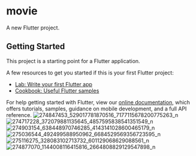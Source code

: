 # movie

A new Flutter project.

## Getting Started

This project is a starting point for a Flutter application.

A few resources to get you started if this is your first Flutter project:

- [Lab: Write your first Flutter app](https://flutter.dev/docs/get-started/codelab)
- [Cookbook: Useful Flutter samples](https://flutter.dev/docs/cookbook)

For help getting started with Flutter, view our
[online documentation](https://flutter.dev/docs), which offers tutorials,
samples, guidance on mobile development, and a full API reference.
![274847453_529017781870516_7177115678200775263_n](https://user-images.githubusercontent.com/86667626/157255181-ee27cecb-45d7-47f7-89f9-e91177301a02.jpg)
![274717228_372079881135645_4857595838541351549_n](https://user-images.githubusercontent.com/86667626/157255204-8b12aecd-f47d-439f-828d-c22f4d4c9318.jpg)
![274903154_638448970746285_4143141028600465179_n](https://user-images.githubusercontent.com/86667626/157255224-67102332-f2b6-4953-821f-49a4784f66a1.jpg)
![275036544_492499588950962_6684529569356723595_n](https://user-images.githubusercontent.com/86667626/157255290-f782389c-3ace-4568-b37e-229b7be1499f.jpg)
![275116275_328083102713732_601129068629088561_n](https://user-images.githubusercontent.com/86667626/157255327-2ce3d7b8-ed42-417d-94e2-878daaa26f8a.jpg)
![274877070_1144008116415816_2664808829129547898_n](https://user-images.githubusercontent.com/86667626/157255354-a038e28d-1458-45d8-9056-7b18c921276e.jpg)

